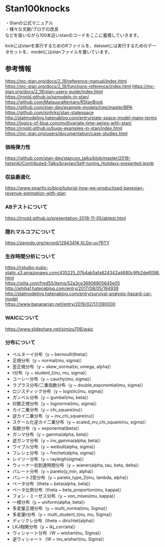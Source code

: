 # Stan100knocks

・Stanの公式マニュアル  
・様々な文献/ブログの改良  
などを扱いながら100本近いstanのコードをここに蓄積していきます。

kickにはstanを実行するためのRファイルを、datasetには実行するためのデータセットを、modelにはstanファイルを置いています。


## 参考情報
https://mc-stan.org/docs/2_19/reference-manual/index.html  
https://mc-stan.org/docs/2_19/functions-reference/index.html
https://mc-stan.org/docs/2_19/stan-users-guide/index.html  
https://jrnold.github.io/ssmodels-in-stan/  
https://github.com/MatsuuraKentaro/RStanBook  
https://github.com/stan-dev/example-models/tree/master/BPA  
https://github.com/sinhrks/stan-statespace  
http://statmodeling.hatenablog.com/entry/state-space-model-many-terms  
https://logics-of-blue.com/multivariate-time-series-with-stan/  
https://jrnold.github.io/bugs-examples-in-stan/index.html  
https://mc-stan.org/users/documentation/case-studies.html  


### 価格弾力性
https://github.com/stan-dev/stancon_talks/blob/master/2018-helsinki/Contributed-Talks/braylan/Self-tuning_Holidays-presented.ipynb  
### 収益最適化
https://www.smartly.io/blog/tutorial-how-we-productized-bayesian-revenue-estimation-with-stan

### ABテストについて
https://jrnold.github.io/presentation-2018-11-05/abtest.html
### 隠れマルコフについて
https://zenodo.org/record/1284341#.XLGq-uv7RTY

### 生存時間分析について
https://rstudio-pubs-static.s3.amazonaws.com/435225_07b4ab5afa824342a4680c9fb2de6098.html  
https://qiita.com/fred55/items/52a3ce36906805645e05  
http://ajhjhaf.hatenablog.com/entry/2017/08/05/194939  
http://statmodeling.hatenablog.com/entry/survival-analysis-hazard-car-model  
https://www.bananarian.net/entry/2019/02/17/090000

### WAICについて
https://www.slideshare.net/simizu706/waic


### 分布について
+ ベルヌーイ分布（y ~ bernoulli(theta)）
+ 正規分布（y ~ normal(mu, sigma)）
+ 歪正規分布（y ~ skew_normal(xi, omega, alpha)）
+ t分布（y ~ student_t(nu, mu, sigma)）
+ コーシー分布（y ~ cauchy(mu, sigma)）
+ ラプラス分布/二重指数分布（y ~ double_exponential(mu, sigma)）
+ ロジスティック分布（y ~ logistic(mu, sigma)）
+ ガンベル分布（y ~ gumbel(mu, beta)）
+ 対数正規分布（y ~ lognormal(mu, sigma)）
+ カイ二乗分布（y ~ chi_square(nu)）
+ 逆カイ二乗分布（y ~ inv_chi_square(nu)）
+ スケール化逆カイ二乗分布（y ~ scaled_inv_chi_square(nu, sigma)）
+ 指数分布（y ~ exponential(beta)）
+ ガンマ分布（y ~ gamma(alpha, beta)）
+ 逆ガンマ分布（y ~ inv_gamma(alpha, beta)）
+ ワイブル分布（y ~ weibull(alpha, sigma)）
+ フレシェ分布（y ~ frechet(alpha, sigma)）
+ レイリー分布（y ~ rayleigh(sigma)）
+ ウィーナー初到達時間分布（y ~ wiener(alpha, tau, beta, delta)）
+ パレート分布（y ~ pareto(y_min, alpha)）
+ パレート2型分布（y ~ pareto_type_2(mu, lambda, alpha)）
+ ベータ分布（theta ~ beta(alpha, beta)）
+ ベータ比例分布（theta ~ beta_proportion(mu, kappa)）
+ フォン・ミーゼス分布（y ~ von_mises(mu, kappa)）
+ 一様分布（y ~ uniform(alpha, beta)）
+ 多変量正規分布（y ~ multi_normal(mu, Sigma)）
+ 多変量t分布（y ~ multi_student_t(nu, mu, Sigma)）
+ ディリクレ分布（theta ~ dirichlet(alpha)）
+ LKJ相関分布（y ~ lkj_corr(eta)）
+ ウィシャート分布（W ~ wishart(nu, Sigma)）
+ 逆ウィシャート（W ~ inv_wishart(nu, Sigma)）
